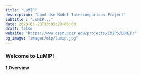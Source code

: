 ```yaml
---
title: "LuMIP"
description: "Land Use Model Intercomparison Project"
subtitle : "LuMIP..."
date: 2020-03-23T13:05:29+06:00
draft: false
website: "https://www.cesm.ucar.edu/projects/CMIP6/LUMIP/"
bg_image: "images/mip/lumip.jpg"
---
```


### Welcome to LuMIP!

#### 1.Overview

